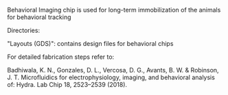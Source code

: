 
Behavioral Imaging chip is used for long-term immobilization of the animals for behavioral tracking 

Directories:

"Layouts (GDS)": contains design files for behavioral chips


For detailed fabrication steps refer to:

Badhiwala, K. N., Gonzales, D. L., Vercosa, D. G., Avants, B. W. & Robinson, J. T. Microfluidics for electrophysiology, imaging, and behavioral analysis of: Hydra. Lab Chip 18, 2523–2539 (2018).
